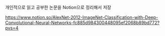 개인적으로 읽고 공부한 논문을 Notion으로 정리해서 저장

https://www.notion.so/AlexNet-2012-ImageNet-Classification-with-Deep-Convolutional-Neural-Networks-fc885d984300448095ef2068b89bd772?pvs=4
